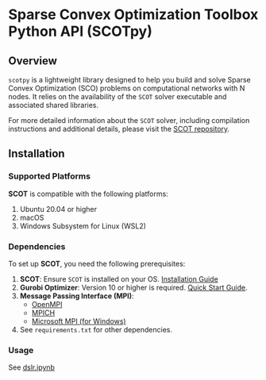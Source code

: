 # Sparse Convex Optimization Toolbox Python API (SCOTpy)

## Overview
`scotpy` is a lightweight library designed to help you build and solve Sparse Convex Optimization (SCO) problems on computational networks with N nodes. It relies on the availability of the `SCOT` solver executable and associated shared libraries.

For more detailed information about the `SCOT` solver, including compilation instructions and additional details, please visit the [SCOT repository](https://github.com/Alirezalm/scot).

## Installation
### Supported Platforms

**SCOT** is compatible with the following platforms:

1. Ubuntu 20.04 or higher
2. macOS
3. Windows Subsystem for Linux (WSL2)

### Dependencies

To set up **SCOT**, you need the following prerequisites:

1. **SCOT**: Ensure ```SCOT``` is installed on your OS. [Installation Guide](https://github.com/Alirezalm/scot)
2. **Gurobi Optimizer**: Version 10 or higher is required. [Quick Start Guide](https://www.gurobi.com/documentation/quickstart.html).
3. **Message Passing Interface (MPI)**:
   - [OpenMPI](https://www.open-mpi.org/)
   - [MPICH](https://www.mpich.org/)
   - [Microsoft MPI (for Windows)](https://docs.microsoft.com/en-us/message-passing-interface/microsoft-mpi)
4. See ```requirements.txt``` for other dependencies.

### Usage
 See [dslr.ipynb](./examples/dslr.ipynb)
